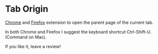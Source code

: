Tab Origin
==========

[Chrome](https://chrome.google.com/webstore/detail/tab-origin/koegbhcaimimhafaocefleldecfecjhn)
and [Firefox](https://addons.mozilla.org/en-US/firefox/addon/tab-origin/) extension to open the parent page of the current tab.

In both Chrome and Firefox I suggest the keyboard shortcut Ctrl-Shift-U. (Command on Mac).

If you like it, leave a review!
